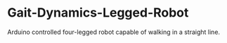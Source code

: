 # Gait-Dynamics-Legged-Robot
Arduino controlled four-legged robot capable of walking in a straight line. 
